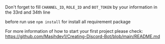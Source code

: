 Don't forget to fill `CHANNEL_ID`, `ROLE_ID` and `BOT_TOKEN` by your information in the 33rd and 34th line

before run use `npm install` for install all requirement package

For more information of how to start your first project please check: https://github.com/Masihdev1/Creating-Discord-Bot/blob/main/README.md

